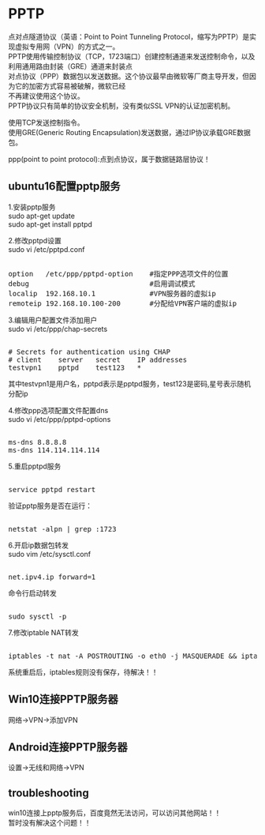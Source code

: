 # PPTP        
点对点隧道协议（英语：Point to Point Tunneling Protocol，缩写为PPTP）是实现虚拟专用网（VPN）的方式之一。      
PPTP使用传输控制协议（TCP，1723端口）创建控制通道来发送控制命令，以及利用通用路由封装（GRE）通道来封装点      
对点协议（PPP）数据包以发送数据。这个协议最早由微软等厂商主导开发，但因为它的加密方式容易被破解，微软已经      
不再建议使用这个协议。        
PPTP协议只有简单的协议安全机制，没有类似SSL VPN的认证加密机制。  
  
使用TCP发送控制指令。  
使用GRE(Generic Routing Encapsulation)发送数据，通过IP协议承载GRE数据包。  

ppp(point to point protocol):点到点协议，属于数据链路层协议！  
        
## ubuntu16配置pptp服务        
1.安装pptp服务        
sudo apt-get update         
sudo apt-get install pptpd        
        
        
2.修改pptpd设置        
sudo vi /etc/pptpd.conf        
        
<pre>        
option   /etc/ppp/pptpd-option    #指定PPP选项文件的位置        
debug                             #启用调试模式        
localip  192.168.10.1             #VPN服务器的虚拟ip        
remoteip 192.168.10.100-200       #分配给VPN客户端的虚拟ip        
</pre>        
        
3.编辑用户配置文件添加用户        
sudo vi /etc/ppp/chap-secrets        
      
<pre>        
# Secrets for authentication using CHAP        
# client    server   secret    IP addresses        
testvpn1    pptpd    test123   *        
</pre>        
其中testvpn1是用户名，pptpd表示是pptpd服务，test123是密码,星号表示随机分配ip        
        
4.修改ppp选项配置文件配置dns        
sudo vi /etc/ppp/pptpd-options        
      
<pre>        
ms-dns 8.8.8.8        
ms-dns 114.114.114.114        
</pre>        
        
5.重启pptpd服务        
<pre>        
service pptpd restart        
</pre>        
        
验证pptp服务是否在运行：        
<pre>        
netstat -alpn | grep :1723        
</pre>        
      
6.开启ip数据包转发      
sudo vim /etc/sysctl.conf       
      
<pre>      
net.ipv4.ip_forward=1      
</pre>      
命令行启动转发      
<pre>      
sudo sysctl -p      
</pre>      
        
7.修改iptable NAT转发        
<pre>        
iptables -t nat -A POSTROUTING -o eth0 -j MASQUERADE && iptables-save        
</pre>        
系统重启后，iptables规则没有保存，待解决！！  
        
    
## Win10连接PPTP服务器    
网络->VPN->添加VPN    
    
## Android连接PPTP服务器    
设置->无线和网络->VPN    
        
## troubleshooting  
win10连接上pptp服务后，百度竟然无法访问，可以访问其他网站！！        
暂时没有解决这个问题！！        

